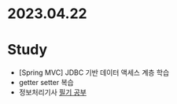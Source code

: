 # 2023.04.22

# Study
* [Spring MVC] JDBC 기반 데이터 액세스 계층 학습
* getter setter 복습
* 정보처리기사 [필기 공부](https://dyfhfhd56.tistory.com/35)
